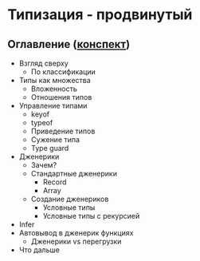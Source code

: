 # Типизация - продвинутый

## Оглавление ([конспект](https://www.notion.so/b33cd6c6fa7b48f195adcc65070773b6?pvs=4))
- Взгляд сверху
  - По классификации
- Типы как множества
  - Вложенность
  - Отношения типов
- Управление типами
  - keyof
  - typeof
  - Приведение типов
  - Сужение типа
  - Type guard
- Дженерики
  - Зачем?
  - Стандартные дженерики
    - Record
    - Array
  - Создание дженериков
    - Условные типы 
    - Условные типы с рекурсией
- Infer
- Автовывод в дженерик функциях
  - Дженерики vs перегрузки
- Что дальше
